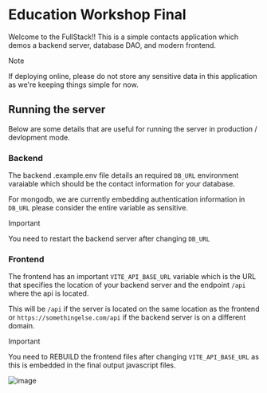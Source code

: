 # Education Workshop Final

Welcome to the FullStack!! This is a simple contacts application which demos a backend server, database DAO, and modern frontend.

> [!NOTE]
> If deploying online, please do not store any sensitive data in this application as we're keeping things simple for now.

## Running the server

Below are some details that are useful for running the server in production / devlopment mode.

### Backend

The backend .example.env file details an required `DB_URL` environment varaiable which should be the contact information for your database.

For mongodb, we are currently embedding authentication information in `DB_URL` please consider the entire variable as sensitive.

> [!IMPORTANT]
> You need to restart the backend server after changing `DB_URL`

### Frontend

The frontend has an important `VITE_API_BASE_URL` variable which is the URL that specifies the location of your backend server and the endpoint `/api` where the api is located.

This will be `/api` if the server is located on the same location as the frontend or `https://somethingelse.com/api` if the backend server is on a different domain.

> [!IMPORTANT]
> You need to REBUILD the frontend files after changing `VITE_API_BASE_URL` as this is embedded in the final output javascript files.

![image](https://github.com/UoaWDCC/education-workshop-final/assets/12622625/5c02325f-a112-4866-a560-ec1c6295a146)
